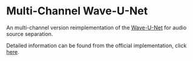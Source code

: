 # Multi-Channel Wave-U-Net
An multi-channel version reimplementation of the [Wave-U-Net](https://arxiv.org/abs/1806.03185) for audio source separation.

Detailed information can be found from the official implementation, click [here](https://github.com/f90/Wave-U-Net).
